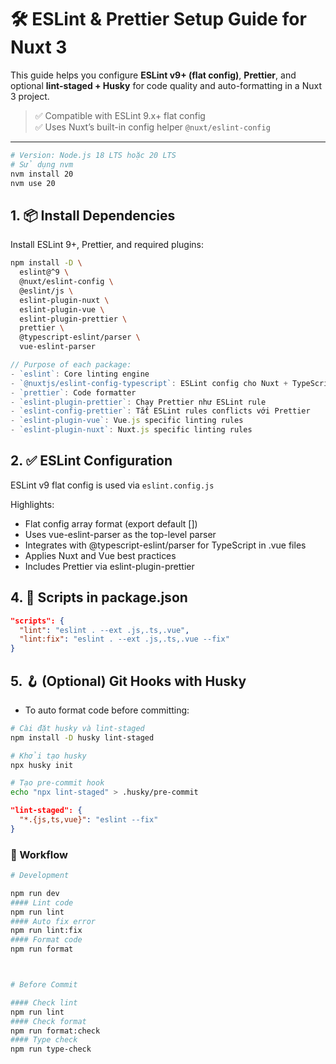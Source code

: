 # 🛠️ ESLint & Prettier Setup Guide for Nuxt 3

This guide helps you configure **ESLint v9+ (flat config)**, **Prettier**, and optional **lint-staged + Husky** for code quality and auto-formatting in a Nuxt 3 project.

> ✅ Compatible with ESLint 9.x+ flat config  
> ✅ Uses Nuxt’s built-in config helper `@nuxt/eslint-config`

---

```bash
# Version: Node.js 18 LTS hoặc 20 LTS
# Sử dụng nvm
nvm install 20
nvm use 20
```

## 1. 📦 Install Dependencies

Install ESLint 9+, Prettier, and required plugins:

```bash
npm install -D \
  eslint@^9 \
  @nuxt/eslint-config \
  @eslint/js \
  eslint-plugin-nuxt \
  eslint-plugin-vue \
  eslint-plugin-prettier \
  prettier \
  @typescript-eslint/parser \
  vue-eslint-parser
```

```ts
// Purpose of each package:
- `eslint`: Core linting engine
- `@nuxtjs/eslint-config-typescript`: ESLint config cho Nuxt + TypeScript
- `prettier`: Code formatter
- `eslint-plugin-prettier`: Chạy Prettier như ESLint rule
- `eslint-config-prettier`: Tắt ESLint rules conflicts với Prettier
- `eslint-plugin-vue`: Vue.js specific linting rules
- `eslint-plugin-nuxt`: Nuxt.js specific linting rules
```

## 2. ✅ ESLint Configuration

ESLint v9 flat config is used via `eslint.config.js`

Highlights:

- Flat config array format (export default [])
- Uses vue-eslint-parser as the top-level parser
- Integrates with @typescript-eslint/parser for TypeScript in .vue files
- Applies Nuxt and Vue best practices
- Includes Prettier via eslint-plugin-prettier

## 4. 🧪 Scripts in package.json

```json
"scripts": {
  "lint": "eslint . --ext .js,.ts,.vue",
  "lint:fix": "eslint . --ext .js,.ts,.vue --fix"
}
```

## 5. 🪝 (Optional) Git Hooks with Husky

- To auto format code before committing:

```bash
# Cài đặt husky và lint-staged
npm install -D husky lint-staged

# Khởi tạo husky
npx husky init

# Tạo pre-commit hook
echo "npx lint-staged" > .husky/pre-commit
```

```json
"lint-staged": {
  "*.{js,ts,vue}": "eslint --fix"
}
```

### 🔮 Workflow

```bash
# Development

npm run dev
#### Lint code
npm run lint
#### Auto fix error
npm run lint:fix
#### Format code
npm run format



# Before Commit

#### Check lint
npm run lint
#### Check format
npm run format:check
#### Type check
npm run type-check
```
